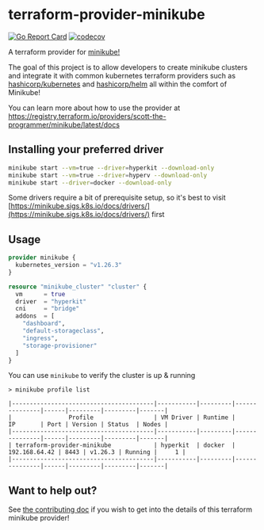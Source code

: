 # terraform-provider-minikube

 [![Go Report Card](https://goreportcard.com/badge/github.com/scott-the-programmer/terraform-provider-minikube)](https://goreportcard.com/report/github.com/scott-the-programmer/terraform-provider-minikube)
[![codecov](https://codecov.io/gh/scott-the-programmer/terraform-provider-minikube/graph/badge.svg?token=MH35FEWVAH)](https://codecov.io/gh/scott-the-programmer/terraform-provider-minikube)

A terraform provider for [minikube!](https://minikube.sigs.k8s.io/docs/)

The goal of this project is to allow developers to create minikube clusters and integrate it with common kubernetes terraform providers such as [hashicorp/kubernetes](https://registry.terraform.io/providers/hashicorp/kubernetes/2.12.1) and [hashicorp/helm](https://registry.terraform.io/providers/hashicorp/helm/2.6.0) all within the comfort of Minikube!

You can learn more about how to use the provider at https://registry.terraform.io/providers/scott-the-programmer/minikube/latest/docs

## Installing your preferred driver

```bash
minikube start --vm=true --driver=hyperkit --download-only
minikube start --vm=true --driver=hyperv --download-only
minikube start --driver=docker --download-only
```

Some drivers require a bit of prerequisite setup, so it's best to visit [https://minikube.sigs.k8s.io/docs/drivers/](https://minikube.sigs.k8s.io/docs/drivers/) first

## Usage

```terraform
provider minikube {
  kubernetes_version = "v1.26.3"
}

resource "minikube_cluster" "cluster" {
  vm      = true
  driver  = "hyperkit"
  cni     = "bridge"
  addons  = [
    "dashboard",
    "default-storageclass",
    "ingress",
    "storage-provisioner"
  ]
}
```

You can use `minikube` to verify the cluster is up & running

```console
> minikube profile list

|----------------------------------------|-----------|---------|---------------|------|---------|---------|-------|
|                Profile                 | VM Driver | Runtime |      IP       | Port | Version | Status  | Nodes |
|----------------------------------------|-----------|---------|---------------|------|---------|---------|-------|
| terraform-provider-minikube            | hyperkit  | docker  | 192.168.64.42 | 8443 | v1.26.3 | Running |     1 |
|----------------------------------------|-----------|---------|---------------|------|---------|---------|-------|
```

## Want to help out?

See [the contributing doc](./contributing.md) if you wish to get into the details of this terraform minikube provider!
